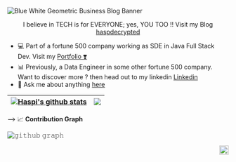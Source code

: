 ![Blue White Geometric Business Blog Banner](https://user-images.githubusercontent.com/87247136/201926183-3d13549e-4846-4727-89be-531929cfbe3a.png)

<p align="center"> I believe in TECH is for EVERYONE; yes, YOU TOO !! Visit my Blog <a href="https://haspdecrypted.hashnode.dev/"> haspdecrypted </a></p>

- 💻 Part of a fortune 500 company working as SDE in Java Full Stack Dev. Visit my <a href="https://haspdecrypted.github.io/profile-master/"> Portfolio ❣️ </a>
- 📊 Previously, a Data Engineer in some other fortune 500 company. Want to discover more ? then head out to my linkedin <a href="https://www.linkedin.com/in/haspdecrypted/"> Linkedin </a>
- 💬 Ask me about anything [here](https://forms.gle/XMbH4NCn7TFugxSX9)

| <a href="https://github.com/haspdecrypted/github-readme-stats"><img align="center" src="https://github-readme-stats.vercel.app/api?username=haspdecrypted&show_icons=true&include_all_commits=true&theme=buefy&hide_border=true" alt="Haspi's github stats" /></a> | <a href="https://github.com/haspdecrypted/github-readme-stats"><img align="center" src="https://github-readme-stats.vercel.app/api/top-langs/?username=haspdecrypted&layout=compact&theme=buefy&hide_border=true" /></a> |
| ------------- | ------------- |

-->
📈 **Contribution Graph**
  
![𝚐𝚒𝚝𝚑𝚞𝚋 𝚐𝚛𝚊𝚙𝚑](https://activity-graph.herokuapp.com/graph?username=haspdecrypted&theme=react-dark&hide_border=true&area=true)
  
<!---
haspdecrypted/haspdecrypted is a ✨ special ✨ repository because its `README.md` (this file) appears on your GitHub profile.
You can click the Preview link to take a look at your changes.
--->

<a href="https://twitter.com/haspdecrypted">
  <img align="right" alt="haspdecrypted | Twitter" width="21px" src="https://user-images.githubusercontent.com/87247136/201931416-f919f637-1770-4423-bfaf-94d3419732a9.png" />
</a>
